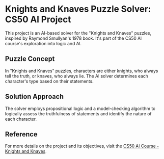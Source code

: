 # Knights and Knaves Puzzle Solver: CS50 AI Project

This project is an AI-based solver for the "Knights and Knaves" puzzles, inspired by Raymond Smullyan's 1978 book. It's part of the CS50 AI course's exploration into logic and AI.

## Puzzle Concept

In "Knights and Knaves" puzzles, characters are either knights, who always tell the truth, or knaves, who always lie. The AI solver determines each character's type based on their statements.

## Solution Approach

The solver employs propositional logic and a model-checking algorithm to logically assess the truthfulness of statements and identify the nature of each character.

## Reference

For more details on the project and its objectives, visit the [CS50 AI Course - Knights and Knaves](https://cs50.harvard.edu/ai/2024/projects/1/knights/).

